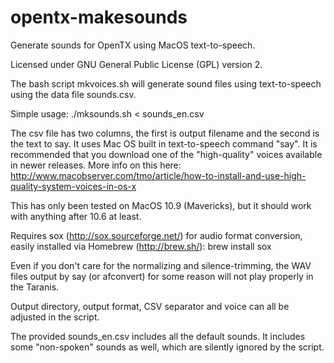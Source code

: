 opentx-makesounds
=================

Generate sounds for OpenTX using MacOS text-to-speech.

Licensed under GNU General Public License (GPL) version 2.

The bash script mkvoices.sh will generate sound files using text-to-speech using the data file sounds.csv.

Simple usage:
./mksounds.sh < sounds_en.csv

The csv file has two columns, the first is output filename and the second is the text to say. It uses Mac OS built in text-to-speech command "say". It is recommended that you download one of the "high-quality" voices available in newer releases. More info on this here:
http://www.macobserver.com/tmo/article/how-to-install-and-use-high-quality-system-voices-in-os-x

This has only been tested on MacOS 10.9 (Mavericks), but it should work with anything after 10.6 at least.

Requires sox (http://sox.sourceforge.net/) for audio format conversion, easily installed via Homebrew (http://brew.sh/):
brew install sox

Even if you don't care for the normalizing and silence-trimming, the WAV files output by say (or afconvert) for some reason will not play properly in the Taranis.

Output directory, output format, CSV separator and voice can all be adjusted in the script.

The provided sounds_en.csv includes all the default sounds. It includes some "non-spoken" sounds as well, which are silently ignored by the script.